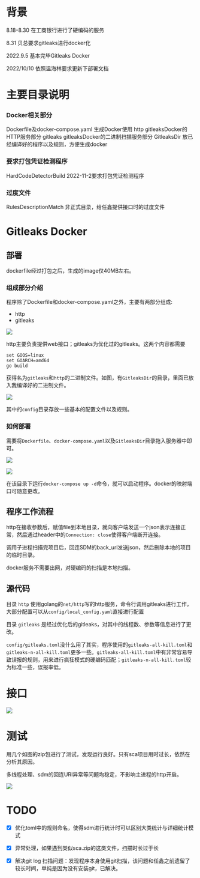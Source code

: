 
# 背景

8.18-8.30 在工商银行进行了硬编码的服务

8.31 贝总要求gitleaks进行docker化

2022.9.5 基本完毕Gitleaks Docker

2022/10/10 依照温海林要求更新下部署文档

# 主要目录说明

### Docker相关部分

Dockerfile及docker-compose.yaml 生成Docker使用
http gitleaksDocker的HTTP服务部分
gitleaks gitleaksDocker的二进制扫描服务部分
GitleaksDir 放已经编译好的程序以及规则，方便生成docker

### 要求打包凭证检测程序

HardCodeDetectorBuild 2022-11-2要求打包凭证检测程序

### 过度文件

RulesDescriptionMatch 非正式目录，给任鑫提供接口时的过度文件



# Gitleaks Docker

## 部署

dockerfile经过打包之后，生成的image仅40MB左右。

### 组成部分介绍

程序除了Dockerfile和docker-compose.yaml之外，主要有两部分组成:

* http
* gitleaks

![](images/mdmd2022-10-10-14-09-06.png)

http主要负责提供web接口；gitleaks为优化过的gitleaks。这两个内容都需要

```shell
set GOOS=linux
set GOARCH=amd64
go build
```

获得名为`gitleaks`和`http`的二进制文件。如图，有`GitleaksDir`的目录，里面已放入我编译好的二进制文件。

![](images/mdmd2022-10-10-14-15-20.png)

其中的`config`目录存放一些基本的配置文件以及规则。

### 如何部署

需要将`Dockerfile`、`docker-compose.yaml`以及`GitleaksDir`目录拖入服务器中即可。

![](images/mdmd2022-10-10-14-17-16.png)

![](images/mdmd2022-10-10-14-18-15.png)

在该目录下运行`docker-compose up -d`命令，就可以启动程序。docker的映射端口可随意更改。

## 程序工作流程

http在接收参数后，赋值file到本地目录，就向客户端发送一个json表示连接正常，然后通过header中的`Connection: close`使得客户端断开连接。

调用子进程扫描完项目后，回连SDM的back_url发送json，然后删除本地的项目的临时目录。

docker服务不需要出网，对硬编码的扫描是本地扫描。

## 源代码

目录 `http` 使用golang的`net/http`写的http服务，命令行调用gitleaks进行工作，大部分配置可以从`config/local_config.yaml`直接进行配置

目录 `gitleaks` 是经过优化后的gitleaks，对其中的线程数、参数等信息进行了更改。

`config/gitleaks.toml`没什么用了其实，程序使用的`gitleaks-all-kill.toml`和`gitleaks-n-all-kill.toml`更多一些。`gitleaks-all-kill.toml`中有非常容易导致误报的规则，用来进行疯狂模式的硬编码匹配；`gitleaks-n-all-kill.toml`较为标准一些，误报率低。

# 接口

![](images/mdmd2022-09-05-17-15-28.png)

# 测试

用几个如图的zip包进行了测试，发现运行良好。只有sca项目用时过长，依然在分析其原因。

多线程处理、sdm的回连URI异常等问题均稳定，不影响主进程的http开启。

![](images/mdmd2022-09-05-17-22-34.png)

# TODO

- [x] 优化toml中的规则命名，使得sdm进行统计时可以区别大类统计与详细统计模式
- [x] 异常处理，如果遇到类似sca.zip的这类文件，扫描时长过于长
- [x] 解决git log 扫描问题：发现程序本身使用git扫描，该问题和任鑫之前遗留了较长时间，单纯是因为没有安装git，已解决。









